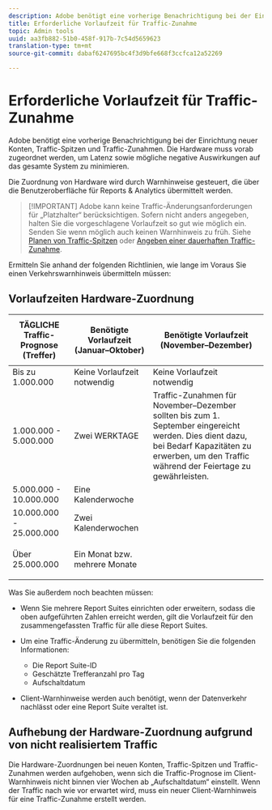 ```yaml
---
description: Adobe benötigt eine vorherige Benachrichtigung bei der Einrichtung neuer Konten, Traffic-Spitzen und Traffic-Zunahmen. Die Hardware muss vorab zugeordnet werden, um Latenz sowie mögliche negative Auswirkungen auf das gesamte System zu minimieren.
title: Erforderliche Vorlaufzeit für Traffic-Zunahme
topic: Admin tools
uuid: aa3fb882-51b0-458f-917b-7c54d5659623
translation-type: tm+mt
source-git-commit: dabaf6247695bc4f3d9bfe668f3ccfca12a52269

---
```



# Erforderliche Vorlaufzeit für Traffic-Zunahme

Adobe benötigt eine vorherige Benachrichtigung bei der Einrichtung neuer Konten, Traffic-Spitzen und Traffic-Zunahmen. Die Hardware muss vorab zugeordnet werden, um Latenz sowie mögliche negative Auswirkungen auf das gesamte System zu minimieren.

Die Zuordnung von Hardware wird durch Warnhinweise gesteuert, die über die Benutzeroberfläche für Reports &amp; Analytics übermittelt werden.

>[!IMPORTANT] Adobe kann keine Traffic-Änderungsanforderungen für „Platzhalter“ berücksichtigen. Sofern nicht anders angegeben, halten Sie die vorgeschlagene Vorlaufzeit so gut wie möglich ein. Senden Sie wenn möglich auch keinen Warnhinweis zu früh. Siehe [Planen von Traffic-Spitzen](/help/admin/c-traffic-management/t-traffic-schedule-spike.md) oder [Angeben einer dauerhaften Traffic-Zunahme](/help/admin/c-traffic-management/t-traffic-permanent.md).

Ermitteln Sie anhand der folgenden Richtlinien, wie lange im Voraus Sie einen Verkehrswarnhinweis übermitteln müssen:

## Vorlaufzeiten Hardware-Zuordnung

<table id="table_A67CC3B164F740088797BD8913244E47">
 <thead>
  <tr>
   <th colname="col1" class="entry"> TÄGLICHE Traffic-Prognose (Treffer) </th>
   <th colname="col2" class="entry"> <p>Benötigte Vorlaufzeit (Januar–Oktober) </p> </th>
   <th colname="col3" class="entry"> <p>Benötigte Vorlaufzeit (November–Dezember) </p> </th>
  </tr>
 </thead>
 <tbody>
  <tr>
   <td colname="col1"> Bis zu 1.000.000 </td>
   <td colname="col2"> Keine Vorlaufzeit notwendig </td>
   <td colname="col3"> Keine Vorlaufzeit notwendig </td>
  </tr>
  <tr>
   <td colname="col1"> 1.000.000 - 5.000.000 </td>
   <td colname="col2"> Zwei WERKTAGE </td>
   <td colname="col3" morerows="3"> Traffic-Zunahmen für November–Dezember sollten bis zum 1. September eingereicht werden. Dies dient dazu, bei Bedarf Kapazitäten zu erwerben, um den Traffic während der Feiertage zu gewährleisten. </td>
  </tr>
  <tr>
   <td colname="col1"> 5.000.000 - 10.000.000 </td>
   <td colname="col2"> Eine Kalenderwoche </td>
  </tr>
  <tr>
   <td colname="col1"> 10.000.000 - 25.000.000 </td>
   <td colname="col2"> Zwei Kalenderwochen </td>
  </tr>
  <tr>
   <td colname="col1"> <p>Über 25.000.000 </p> </td>
   <td colname="col2"> Ein Monat bzw. mehrere Monate </td>
  </tr>
 </tbody>
</table>

Was Sie außerdem noch beachten müssen:

* Wenn Sie mehrere Report Suites einrichten oder erweitern, sodass die oben aufgeführten Zahlen erreicht werden, gilt die Vorlaufzeit für den zusammengefassten Traffic für alle diese Report Suites.
* Um eine Traffic-Änderung zu übermitteln, benötigen Sie die folgenden Informationen:

   * Die Report Suite-ID
   * Geschätzte Trefferanzahl pro Tag
   * Aufschaltdatum

* Client-Warnhinweise werden auch benötigt, wenn der Datenverkehr nachlässt oder eine Report Suite veraltet ist.

## Aufhebung der Hardware-Zuordnung aufgrund von nicht realisiertem Traffic

Die Hardware-Zuordnungen bei neuen Konten, Traffic-Spitzen und Traffic-Zunahmen werden aufgehoben, wenn sich die Traffic-Prognose im Client-Warnhinweis nicht binnen vier Wochen ab „Aufschaltdatum“ einstellt. Wenn der Traffic nach wie vor erwartet wird, muss ein neuer Client-Warnhinweis für eine Traffic-Zunahme erstellt werden.
